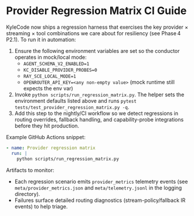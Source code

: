 # Provider Regression Matrix CI Guide

KyleCode now ships a regression harness that exercises the key provider × streaming × tool combinations we care about for resiliency (see Phase 4 P2.1). To run it in automation:

1. Ensure the following environment variables are set so the conductor operates in mock/local mode:
   * `AGENT_SCHEMA_V2_ENABLED=1`
   * `KC_DISABLE_PROVIDER_PROBES=0`
   * `RAY_SCE_LOCAL_MODE=1`
   * `OPENROUTER_API_KEY=<any non-empty value>` (mock runtime still expects the env var)
2. Invoke `python scripts/run_regression_matrix.py`. The helper sets the environment defaults listed above and runs `pytest tests/test_provider_regression_matrix.py -q`.
3. Add this step to the nightly/CI workflow so we detect regressions in routing overrides, fallback handling, and capability-probe integrations before they hit production.

Example GitHub Actions snippet:

```yaml
- name: Provider regression matrix
  run: |
    python scripts/run_regression_matrix.py
```

Artifacts to monitor:

* Each regression scenario emits `provider_metrics` telemetry events (see `meta/provider_metrics.json` and `meta/telemetry.jsonl` in the logging directory).
* Failures surface detailed routing diagnostics (stream-policy/fallback IR events) to help triage.
